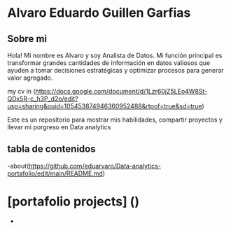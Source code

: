 # Alvaro Eduardo Guillen Garfias

## Sobre mi 
Hola! Mi nombre es Alvaro y soy Analista de Datos. Mi función principal es transformar grandes cantidades de información en datos valiosos que ayuden a tomar decisiones estratégicas y optimizar procesos para generar valor agregado.

my cv in (https://docs.google.com/document/d/1Lzr60jZ5LEo4W8St-QDx5R-c_h3P_d2o/edit?usp=sharing&ouid=105453874946360952488&rtpof=true&sd=true)

Este es un repositorio para mostrar mis habilidades, compartir proyectos y llevar mi porgreso en Data analytics

## tabla de contenidos 
-about(https://github.com/eduarvaro/Data-analytics-portafolio/edit/main/README.md)
# [portafolio projects] ()
  - 
